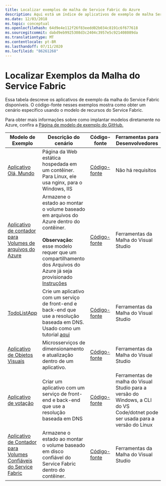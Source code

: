```yaml
---
title: Localizar exemplos de malha de Service Fabric do Azure
description: Aqui está um índice de aplicativos de exemplo de malha Service Fabric disponíveis. O código-fonte nesses exemplos mostra como obter um cenário específico usando o modelo de recursos do Service Fabric.
ms.date: 12/03/2018
ms.topic: conceptual
ms.openlocfilehash: 64d9e4e112f26f83eedd02b034c8191c6f677618
ms.sourcegitcommit: dabd9eb9925308d3c2404c3957e5c921408089da
ms.translationtype: MT
ms.contentlocale: pt-BR
ms.lasthandoff: 07/11/2020
ms.locfileid: "86261268"
---
```

# <a name="find-service-fabric-mesh-samples"></a>Localizar Exemplos da Malha do Service Fabric

Essa tabela descreve os aplicativos de exemplo da malha do Service Fabric disponíveis. O código-fonte nesses exemplos mostra como obter um cenário específico usando o modelo de recursos do Service Fabric.

Para obter mais informações sobre como implantar modelos diretamente no Azure, confira a [Página de modelo de exemplo do GitHub.](https://github.com/Azure-Samples/service-fabric-mesh/blob/master/templates/README.md)

|Modelo de Exemplo|Descrição do cenário|Código-fonte|Ferramentas para Desenvolvedores|
|------------|--------------------|----------|----------------------|
| [Aplicativo Olá, Mundo](https://github.com/Azure-Samples/service-fabric-mesh/tree/master/templates/helloworld) | Página da Web estática hospedada em um contêiner. Para Linux, ele usa nginx, para o Windows, IIS | [Código-fonte](https://github.com/Azure-Samples/service-fabric-mesh/tree/master/src/helloworld) | Não há requisitos |
| [Aplicativo de contador para Volumes de arquivos do Azure](https://github.com/Azure-Samples/service-fabric-mesh/tree/master/templates/counter/readme.md) | Armazene o estado ao montar o volume baseado em arquivos do Azure dentro do contêiner. <br><br> **Observação:** esse modelo requer que um compartilhamento dos Arquivos do Azure já seja provisionado [Instruções](../storage/files/storage-how-to-create-file-share.md) | [Código-fonte](https://github.com/Azure-Samples/service-fabric-mesh/tree/master/src/counter) | Ferramentas da Malha do Visual Studio |
| [TodoListApp](https://github.com/Azure-Samples/service-fabric-mesh/tree/master/templates/todolist) | Crie um aplicativo com um serviço de front-end e back-end que use a resolução baseada em DNS. Usado como um tutorial [aqui](./service-fabric-mesh-tutorial-create-dotnetcore.md) | [Código-fonte](https://github.com/Azure-Samples/service-fabric-mesh/tree/master/src/todolistapp) | Ferramentas da Malha do Visual Studio |
| [Aplicativo de Objetos Visuais](https://github.com/Azure-Samples/service-fabric-mesh/tree/master/templates/visualobjects) | Microsserviços de dimensionamento e atualização dentro de um aplicativo. | [Código-fonte](https://github.com/Azure-Samples/service-fabric-mesh/tree/master/src/visualobjects) |  Ferramentas da Malha do Visual Studio |
| [Aplicativo de votação](https://github.com/Azure-Samples/service-fabric-mesh/tree/master/templates/voting) | Criar um aplicativo com um serviço de front-end e back-end que use a resolução baseada em DNS | [Código-fonte](https://github.com/Azure-Samples/service-fabric-mesh/tree/master/src/votingapp) | Ferramentas de malha do Visual Studio para a versão do Windows, a CLI do VS Code/dotnet pode ser usada para a versão do Linux |
| [Aplicativo de Contador para Volumes Confiáveis do Service Fabric](https://github.com/Azure-Samples/service-fabric-mesh/tree/master/templates/counter/readme.sfreliablevolume.md)| Armazene o estado ao montar o volume baseado em disco confiável do Service Fabric dentro do contêiner.| [Código-fonte](https://github.com/Azure-Samples/service-fabric-mesh/tree/master/src/counter) | Ferramentas da Malha do Visual Studio |
